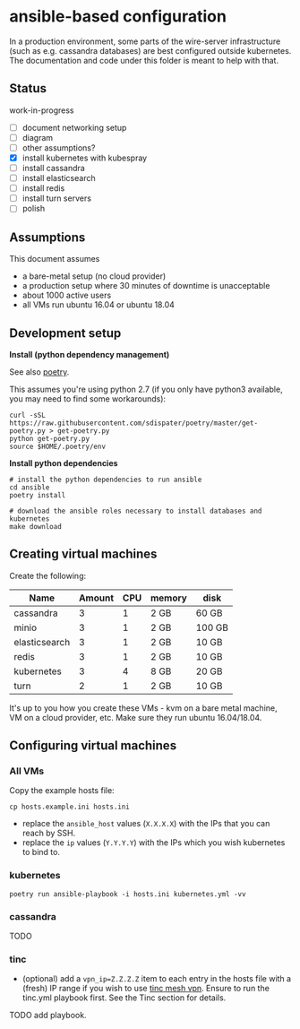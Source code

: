 # ansible-based configuration

In a production environment, some parts of the wire-server infrastructure (such as e.g. cassandra databases) are best configured outside kubernetes. The documentation and code under this folder is meant to help with that.

## Status

work-in-progress

- [ ] document networking setup
- [ ] diagram
- [ ] other assumptions?
- [x] install kubernetes with kubespray
- [ ] install cassandra
- [ ] install elasticsearch
- [ ] install redis
- [ ] install turn servers
- [ ] polish

## Assumptions

This document assumes

* a bare-metal setup (no cloud provider)
* a production setup where 30 minutes of downtime is unacceptable
* about 1000 active users
* all VMs run ubuntu 16.04 or ubuntu 18.04

## Development setup

**Install (python dependency management)**

See also [poetry](https://poetry.eustace.io/).

This assumes you're using python 2.7 (if you only have python3 available, you may need to find some workarounds):

```
curl -sSL https://raw.githubusercontent.com/sdispater/poetry/master/get-poetry.py > get-poetry.py
python get-poetry.py
source $HOME/.poetry/env
```

**Install python dependencies**

```
# install the python dependencies to run ansible
cd ansible
poetry install

# download the ansible roles necessary to install databases and kubernetes
make download
```

## Creating virtual machines

Create the following:

| Name          | Amount | CPU | memory | disk   |
| ----          | --     | --  | --     | ---    |
| cassandra     | 3      | 1   | 2 GB   | 60 GB  |
| minio         | 3      | 1   | 2 GB   | 100 GB |
| elasticsearch | 3      | 1   | 2 GB   | 10 GB  |
| redis         | 3      | 1   | 2 GB   | 10 GB  |
| kubernetes    | 3      | 4   | 8 GB   | 20 GB  |
| turn          | 2      | 1   | 2 GB   | 10 GB  |

It's up to you how you create these VMs - kvm on a bare metal machine, VM on a cloud provider, etc. Make sure they run ubuntu 16.04/18.04.

## Configuring virtual machines

### All VMs

Copy the example hosts file:

`cp hosts.example.ini hosts.ini`

* replace the `ansible_host` values (`X.X.X.X`) with the IPs that you can reach by SSH.
* replace the `ip` values (`Y.Y.Y.Y`) with the IPs which you wish kubernetes to bind to.

### kubernetes

```
poetry run ansible-playbook -i hosts.ini kubernetes.yml -vv
```

### cassandra

TODO

### tinc

* (optional) add a `vpn_ip=Z.Z.Z.Z` item to each entry in the hosts file with a (fresh) IP range if you wish to use [tinc mesh vpn](http://tinc-vpn.org/). Ensure to run the tinc.yml playbook first. See the Tinc section for details. 

TODO add playbook.
